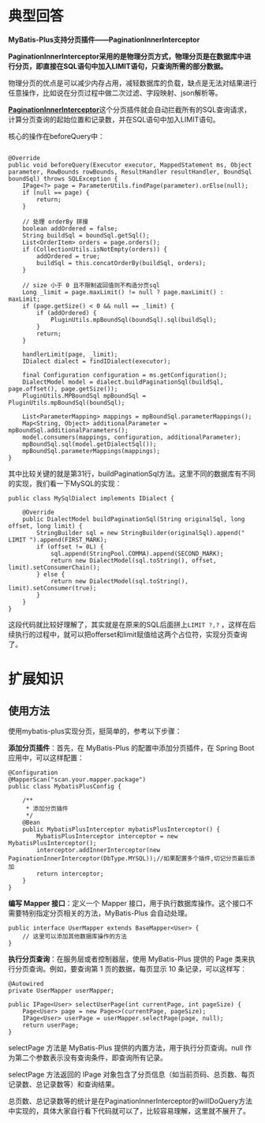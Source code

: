 # 典型回答
**MyBatis-Plus支持分页插件——PaginationInnerInterceptor**

**PaginationInnerInterceptor采用的是物理分页方式，物理分页是在数据库中进行分页，即直接在SQL语句中加入LIMIT语句，只查询所需的部分数据。**

物理分页的优点是可以减少内存占用，减轻数据库的负载，缺点是无法对结果进行任意操作，比如说在分页过程中做二次过滤、字段映射、json解析等。

[**PaginationInnerInterceptor**](https://github.com/baomidou/mybatis-plus/blob/3.0/mybatis-plus-extension/src/main/java/com/baomidou/mybatisplus/extension/plugins/inner/PaginationInnerInterceptor.java)这个分页插件就会自动拦截所有的SQL查询请求，计算分页查询的起始位置和记录数，并在SQL语句中加入LIMIT语句。

核心的操作在beforeQuery中：

```

@Override
public void beforeQuery(Executor executor, MappedStatement ms, Object parameter, RowBounds rowBounds, ResultHandler resultHandler, BoundSql boundSql) throws SQLException {
    IPage<?> page = ParameterUtils.findPage(parameter).orElse(null);
    if (null == page) {
        return;
    }

    // 处理 orderBy 拼接
    boolean addOrdered = false;
    String buildSql = boundSql.getSql();
    List<OrderItem> orders = page.orders();
    if (CollectionUtils.isNotEmpty(orders)) {
        addOrdered = true;
        buildSql = this.concatOrderBy(buildSql, orders);
    }

    // size 小于 0 且不限制返回值则不构造分页sql
    Long _limit = page.maxLimit() != null ? page.maxLimit() : maxLimit;
    if (page.getSize() < 0 && null == _limit) {
        if (addOrdered) {
            PluginUtils.mpBoundSql(boundSql).sql(buildSql);
        }
        return;
    }

    handlerLimit(page, _limit);
    IDialect dialect = findIDialect(executor);

    final Configuration configuration = ms.getConfiguration();
    DialectModel model = dialect.buildPaginationSql(buildSql, page.offset(), page.getSize());
    PluginUtils.MPBoundSql mpBoundSql = PluginUtils.mpBoundSql(boundSql);

    List<ParameterMapping> mappings = mpBoundSql.parameterMappings();
    Map<String, Object> additionalParameter = mpBoundSql.additionalParameters();
    model.consumers(mappings, configuration, additionalParameter);
    mpBoundSql.sql(model.getDialectSql());
    mpBoundSql.parameterMappings(mappings);
}

```

其中比较关键的就是第31行，buildPaginationSql方法。这里不同的数据库有不同的实现，我们看一下MySQL的实现：

```
public class MySqlDialect implements IDialect {

    @Override
    public DialectModel buildPaginationSql(String originalSql, long offset, long limit) {
        StringBuilder sql = new StringBuilder(originalSql).append(" LIMIT ").append(FIRST_MARK);
        if (offset != 0L) {
            sql.append(StringPool.COMMA).append(SECOND_MARK);
            return new DialectModel(sql.toString(), offset, limit).setConsumerChain();
        } else {
            return new DialectModel(sql.toString(), limit).setConsumer(true);
        }
    }
}
```

这段代码就比较好理解了，其实就是在原来的SQL后面拼上`LIMIT ?,?` ，这样在后续执行的过程中，就可以把offerset和limit赋值给这两个占位符，实现分页查询了。

# 扩展知识

## 使用方法

使用mybatis-plus实现分页，挺简单的，参考以下步骤：

**添加分页插件**：首先，在 MyBatis-Plus 的配置中添加分页插件，在 Spring Boot 应用中，可以这样配置：

```
@Configuration
@MapperScan("scan.your.mapper.package")
public class MybatisPlusConfig {

    /**
     * 添加分页插件
     */
    @Bean
    public MybatisPlusInterceptor mybatisPlusInterceptor() {
        MybatisPlusInterceptor interceptor = new MybatisPlusInterceptor();
        interceptor.addInnerInterceptor(new PaginationInnerInterceptor(DbType.MYSQL));//如果配置多个插件,切记分页最后添加
        return interceptor;
    }
}
```

**编写 Mapper 接口**：定义一个 Mapper 接口，用于执行数据库操作。这个接口不需要特别指定分页相关的方法，MyBatis-Plus 会自动处理。

```
public interface UserMapper extends BaseMapper<User> {
    // 这里可以添加其他数据库操作的方法
}
```

**执行分页查询**：在服务层或者控制器层，使用 MyBatis-Plus 提供的 Page 类来执行分页查询。例如，要查询第 1 页的数据，每页显示 10 条记录，可以这样写：

```
@Autowired
private UserMapper userMapper;

public IPage<User> selectUserPage(int currentPage, int pageSize) {
    Page<User> page = new Page<>(currentPage, pageSize);
    IPage<User> userPage = userMapper.selectPage(page, null);
    return userPage;
}
```

selectPage 方法是 MyBatis-Plus 提供的内置方法，用于执行分页查询。null 作为第二个参数表示没有查询条件，即查询所有记录。

selectPage 方法返回的 IPage 对象包含了分页信息（如当前页码、总页数、每页记录数、总记录数等）和查询结果。

总页数、总记录数等的统计是在PaginationInnerInterceptor的willDoQuery方法中实现的，具体大家自行看下代码就可以了，比较容易理解，这里就不展开了。
